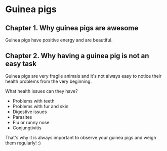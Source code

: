 # Guinea pigs

## Chapter 1. Why guinea pigs are awesome

Guinea pigs have positive energy and are beautiful.

## Chapter 2. Why having a guinea pig is not an easy task

Guinea pigs are very fragile animals and it's not always easy to notice their health problems from the very beginning.

What health issues can they have?

* Problems with teeth
* Problems with fur and skin
* Digestive issues
* Parasites
* Flu or runny nose
* Conjungtivitis

That's why it is always important to observe your guinea pigs and weigh them regularly! :)
